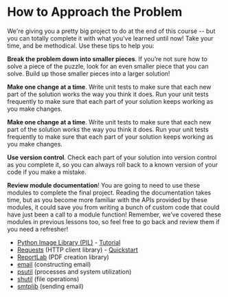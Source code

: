 # How to Approach the Problem

We're giving you a pretty big project to do at the end of this course -- but you can totally complete it with what you've learned until now! Take your time, and be methodical. Use these tips to help you:

**Break the problem down into smaller pieces**. If you’re not sure how to solve a piece of the puzzle, look for an even smaller piece that you can solve. Build up those smaller pieces into a larger solution!

**Make one change at a time**. Write unit tests to make sure that each new part of the solution works the way you think it does. Run your unit tests frequently to make sure that each part of your solution keeps working as you make changes.

**Make one change at a time**. Write unit tests to make sure that each new part of the solution works the way you think it does. Run your unit tests frequently to make sure that each part of your solution keeps working as you make changes.

**Use version control**. Check each part of your solution into version control as you complete it, so you can always roll back to a known version of your code if you make a mistake.

**Review module documentation**! You are going to need to use these modules to complete the final project. Reading the documentation takes time, but as you become more familiar with the APIs provided by these modules, it could save you from writing a bunch of custom code that could have just been a call to a module function! Remember, we’ve covered these modules in previous lessons too, so feel free to go back and review them if you need a refresher!

- [Python Image Library (PIL)](https://pillow.readthedocs.io/) - [Tutorial](https://pillow.readthedocs.io/en/stable/handbook/tutorial.html)
- [Requests](https://requests.readthedocs.io/) (HTTP client library) - [Quickstart](https://requests.readthedocs.io/en/master/user/quickstart/)
- [ReportLab](https://www.reportlab.com/docs/reportlab-userguide.pdf) (PDF creation library)
- [email](https://docs.python.org/3/library/email.examples.html) (constructing email)
- [psutil](https://psutil.readthedocs.io/) (processes and system utilization)
- [shutil](https://docs.python.org/3/library/shutil.html) (file operations)
- [smtplib](https://docs.python.org/3/library/smtplib.html) (sending email)